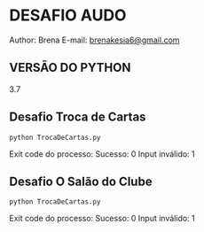 # DESAFIO AUDO
Author: Brena
E-mail: brenakesia6@gmail.com

## VERSÃO DO PYTHON 
3.7

## Desafio Troca de Cartas

    python TrocaDeCartas.py

Exit code do processo:
Sucesso: 0
Input inválido: 1

## Desafio O Salão do Clube

    python TrocaDeCartas.py

Exit code do processo:
Sucesso: 0
Input inválido: 1
